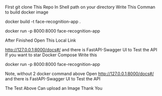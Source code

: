 FIrst git clone This Repo
In Shell path on your directory Write This Comman to build docker image 




docker build -t face-recognition-app .



docker run -p 8000:8000 face-recognition-app


After Finished
Open This Local Link 

http://127.0.0.1:8000/docs#/
and there is FastAPI-Swagger UI to Test the API
If you want to star Docker Compose Write this 



docker run -p 8000:8000 face-recognition-app 


Note, without 2 docker command above
Open http://127.0.0.1:8000/docs#/ and there is FastAPI-Swagger UI to Test the API

The Test Above Can upload an Image
Thank You
